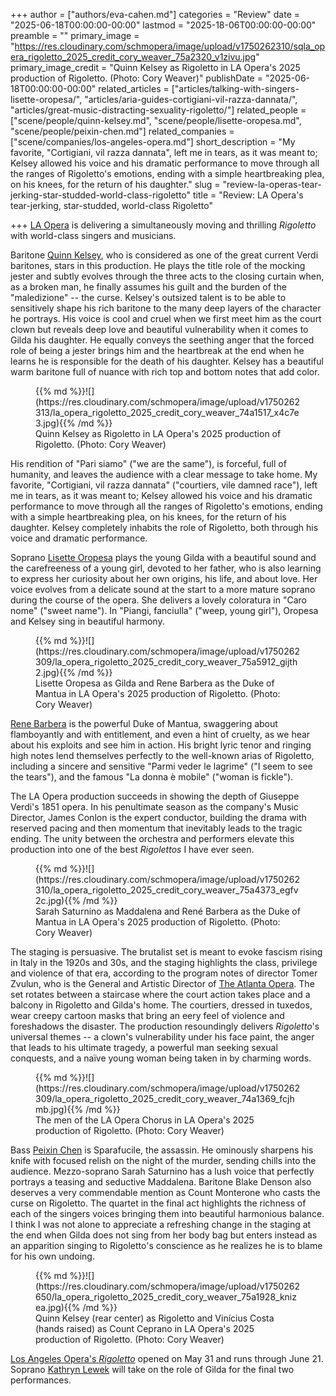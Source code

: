 +++
author = ["authors/eva-cahen.md"]
categories = "Review"
date = "2025-06-18T00:00:00-00:00"
lastmod = "2025-18-06T00:00:00-00:00"
preamble = ""
primary_image = "https://res.cloudinary.com/schmopera/image/upload/v1750262310/sqla_opera_rigoletto_2025_credit_cory_weaver_75a2320_v1zivu.jpg"
primary_image_credit = "Quinn Kelsey as Rigoletto in LA Opera's 2025 production of Rigoletto. (Photo: Cory Weaver)"
publishDate = "2025-06-18T00:00:00-00:00"
related_articles = ["articles/talking-with-singers-lisette-oropesa/", "articles/aria-guides-cortigiani-vil-razza-dannata/", "articles/great-music-distracting-sexuality-rigoletto/"]
related_people = ["scene/people/quinn-kelsey.md", "scene/people/lisette-oropesa.md", "scene/people/peixin-chen.md"]
related_companies = ["scene/companies/los-angeles-opera.md"]
short_description = "My favorite, "Cortigiani, vil razza dannata", left me in tears, as it was meant to; Kelsey allowed his voice and his dramatic performance to move through all the ranges of Rigoletto's emotions, ending with a simple heartbreaking plea, on his knees, for the return of his daughter."
slug = "review-la-operas-tear-jerking-star-studded-world-class-rigoletto"
title = "Review: LA Opera's tear-jerking, star-studded, world-class Rigoletto"

+++
[LA Opera](https://www.laopera.org/performances/2025/rigoletto) is delivering a simultaneously moving and thrilling _Rigoletto_ with world-class singers and musicians.

Baritone [Quinn Kelsey](/scene/people/qu8inn-kelsey/), who is considered as one of the great current Verdi baritones, stars in this production. He plays the title role of the mocking jester and subtly evolves through the three acts to the closing curtain when, as a broken man, he finally assumes his guilt and the burden of the "maledizione" -- the curse. Kelsey's outsized talent is to be able to sensitively shape his rich baritone to the many deep layers of the character he portrays. His voice is cool and cruel when we first meet him as the court clown but reveals deep love and beautiful vulnerability when it comes to Gilda his daughter. He equally conveys the seething anger that the forced role of being a jester brings him and the heartbreak at the end when he learns he is responsible for the death of his daughter. Kelsey has a beautiful warm baritone full of nuance with rich top and bottom notes that add color. 

<figure data-type="image">{{% md %}}![](https://res.cloudinary.com/schmopera/image/upload/v1750262313/la_opera_rigoletto_2025_credit_cory_weaver_74a1517_x4c7e3.jpg){{% /md %}}
<figcaption>Quinn Kelsey as Rigoletto in LA Opera's 2025 production of Rigoletto. (Photo: Cory Weaver)</figcaption>
</figure>

His rendition of "Pari siamo" ("we are the same"), is forceful, full of humanity, and leaves the audience with a clear message to take home. My favorite, "Cortigiani, vil razza dannata" ("courtiers, vile damned race"), left me in tears, as it was meant to; Kelsey allowed his voice and his dramatic performance to move through all the ranges of Rigoletto's emotions, ending with a simple heartbreaking plea, on his knees, for the return of his daughter. Kelsey completely inhabits the role of Rigoletto, both through his voice and dramatic performance.

Soprano [Lisette Oropesa](/scene/people/lisette-oropesa/) plays the young Gilda with a beautiful sound and the carefreeness of a young girl, devoted to her father, who is also learning to express her curiosity about her own origins, his life, and about love. Her voice evolves from a delicate sound at the start to a more mature soprano during the course of the opera. She delivers a lovely coloratura in "Caro nome" ("sweet name"). In "Piangi, fanciulla" ("weep, young girl"), Oropesa and Kelsey sing in beautiful harmony.

<figure data-type="image">{{% md %}}![](https://res.cloudinary.com/schmopera/image/upload/v1750262309/la_opera_rigoletto_2025_credit_cory_weaver_75a5912_gijth2.jpg){{% /md %}}
<figcaption>Lisette Oropesa as Gilda and Rene Barbera as the Duke of Mantua in LA Opera's 2025 production of Rigoletto. (Photo: Cory Weaver)</figcaption>
</figure>

[Rene Barbera](/scene/people/rene-barbera/) is the powerful Duke of Mantua, swaggering about flamboyantly and with entitlement, and even a hint of cruelty, as we hear about his exploits and see him in action. His bright lyric tenor and ringing high notes lend themselves perfectly to the well-known arias of Rigoletto, including a sincere and sensitive "Parmi veder le lagrime" ("I seem to see the tears"), and the famous "La donna è mobile" ("woman is fickle").

The LA Opera production succeeds in showing the depth of Giuseppe Verdi's 1851 opera. In his penultimate season as the company's Music Director, James Conlon is the expert conductor, building the drama with reserved pacing and then momentum that inevitably leads to the tragic ending. The unity between the orchestra and performers elevate this production into one of the best _Rigolettos_ I have ever seen. 

<figure data-type="image">{{% md %}}![](https://res.cloudinary.com/schmopera/image/upload/v1750262310/la_opera_rigoletto_2025_credit_cory_weaver_75a4373_egfv2c.jpg){{% /md %}}
<figcaption>Sarah Saturnino as Maddalena and René Barbera as the Duke of Mantua in LA Opera's 2025 production of Rigoletto. (Photo: Cory Weaver)</figcaption>
</figure>

The staging is persuasive. The brutalist set is meant to evoke fascism rising in Italy in the 1920s and 30s, and the staging highlights the class, privilege and violence of that era, according to the program notes of director Tomer Zvulun, who is the General and Artistic Director of [The Atlanta Opera](/scene/companies/the-atlanta-opera/). The set rotates between a staircase where the court action takes place and a balcony in Rigoletto and Gilda's home. The courtiers, dressed in tuxedos, wear creepy cartoon masks that bring an eery feel of violence and foreshadows the disaster. The production resoundingly delivers _Rigoletto_'s universal themes -- a clown's vulnerability under his face paint, the anger that leads to his ultimate tragedy, a powerful man seeking sexual conquests, and a naïve young woman being taken in by charming words.

<figure data-type="image">{{% md %}}![](https://res.cloudinary.com/schmopera/image/upload/v1750262309/la_opera_rigoletto_2025_credit_cory_weaver_74a1369_fcjhmb.jpg){{% /md %}}
<figcaption>The men of the LA Opera Chorus in LA Opera's 2025 production of Rigoletto. (Photo: Cory Weaver)</figcaption>
</figure>

Bass [Peixin Chen](/scene/people/peixin-chen/) is Sparafucile, the assassin. He ominously sharpens his knife with focused relish on the night of the murder, sending chills into the audience. Mezzo-soprano Sarah Saturnino has a lush voice that perfectly portrays a teasing and seductive Maddalena. Baritone Blake Denson also deserves a very commendable mention as Count Monterone who casts the curse on Rigoletto. The quartet in the final act highlights the richness of each of the singers voices bringing them into beautiful harmonious balance. I think I was not alone to appreciate a refreshing change in the staging at the end when Gilda does not sing from her body bag but enters instead as an apparition singing to Rigoletto's conscience as he realizes he is to blame for his own undoing.

<figure data-type="image">{{% md %}}![](https://res.cloudinary.com/schmopera/image/upload/v1750262650/la_opera_rigoletto_2025_credit_cory_weaver_75a1928_knizea.jpg){{% /md %}}
<figcaption>Quinn Kelsey (rear center) as Rigoletto and Vinícius Costa (hands raised) as Count Ceprano in LA Opera's 2025 production of Rigoletto. (Photo: Cory Weaver)</figcaption>
</figure>

[Los Angeles Opera's _Rigoletto_](https://www.laopera.org/performances/2025/rigoletto) opened on May 31 and runs through June 21. Soprano [Kathryn Lewek](/scene/people/kathryn-lewek/) will take on the role of Gilda for the final two performances.